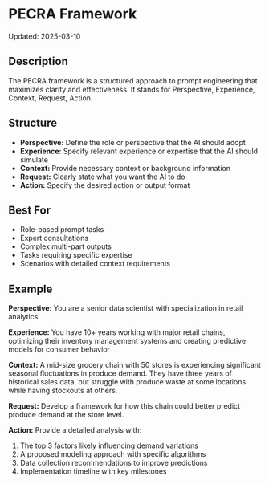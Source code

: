 # PECRA Framework

Updated: 2025-03-10

## Description

The PECRA framework is a structured approach to prompt engineering that maximizes clarity and effectiveness. It stands for Perspective, Experience, Context, Request, Action.

## Structure

- **Perspective:** Define the role or perspective that the AI should adopt
- **Experience:** Specify relevant experience or expertise that the AI should simulate
- **Context:** Provide necessary context or background information
- **Request:** Clearly state what you want the AI to do
- **Action:** Specify the desired action or output format

## Best For

- Role-based prompt tasks
- Expert consultations
- Complex multi-part outputs
- Tasks requiring specific expertise
- Scenarios with detailed context requirements

## Example

**Perspective:** You are a senior data scientist with specialization in retail analytics

**Experience:** You have 10+ years working with major retail chains, optimizing their inventory management systems and creating predictive models for consumer behavior

**Context:** A mid-size grocery chain with 50 stores is experiencing significant seasonal fluctuations in produce demand. They have three years of historical sales data, but struggle with produce waste at some locations while having stockouts at others.

**Request:** Develop a framework for how this chain could better predict produce demand at the store level.

**Action:** Provide a detailed analysis with:
1. The top 3 factors likely influencing demand variations
2. A proposed modeling approach with specific algorithms
3. Data collection recommendations to improve predictions
4. Implementation timeline with key milestones